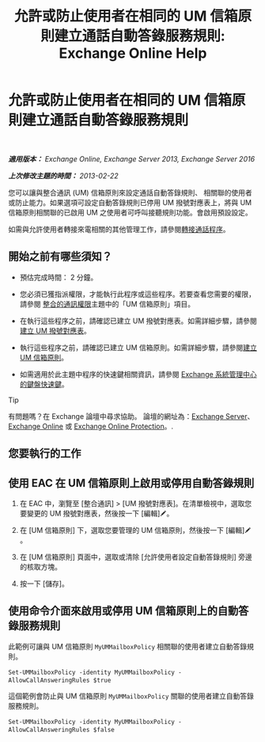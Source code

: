 ﻿---
title: '允許或防止使用者在相同的 UM 信箱原則建立通話自動答錄服務規則: Exchange Online Help'
TOCTitle: 允許或防止使用者在相同的 UM 信箱原則建立通話自動答錄服務規則
ms:assetid: e44acaa6-d5a8-41e8-94aa-100be0bd6391
ms:mtpsurl: https://technet.microsoft.com/zh-tw/library/Dd351209(v=EXCHG.150)
ms:contentKeyID: 50554075
ms.date: 05/23/2018
mtps_version: v=EXCHG.150
ms.translationtype: MT
---

# 允許或防止使用者在相同的 UM 信箱原則建立通話自動答錄服務規則

 

_**適用版本：** Exchange Online, Exchange Server 2013, Exchange Server 2016_

_**上次修改主題的時間：** 2013-02-22_

您可以讓與整合通訊 (UM) 信箱原則來設定通話自動答錄規則、 相關聯的使用者或防止能力。如果選項可設定自動答錄規則已停用 UM 撥號對應表上，將與 UM 信箱原則相關聯的已啟用 UM 之使用者可呼叫接聽規則功能。會啟用預設設定。

如需與允許使用者轉接來電相關的其他管理工作，請參閱[轉接通話程序](forwarding-calls-procedures-exchange-2013-help.md)。

## 開始之前有哪些須知？

  - 預估完成時間： 2 分鐘。

  - 您必須已獲指派權限，才能執行此程序或這些程序。若要查看您需要的權限，請參閱 [整合的通訊權限](unified-messaging-permissions-exchange-2013-help.md)主題中的「UM 信箱原則」項目。

  - 在執行這些程序之前，請確認已建立 UM 撥號對應表。如需詳細步驟，請參閱[建立 UM 撥號對應表](create-a-um-dial-plan-exchange-2013-help.md)。

  - 執行這些程序之前，請確認已建立 UM 信箱原則。如需詳細步驟，請參閱[建立 UM 信箱原則](create-a-um-mailbox-policy-exchange-2013-help.md)。

  - 如需適用於此主題中程序的快速鍵相關資訊，請參閱 [Exchange 系統管理中心的鍵盤快速鍵](keyboard-shortcuts-in-the-exchange-admin-center-exchange-online-protection-help.md)。


> [!TIP]  
> 有問題嗎？在 Exchange 論壇中尋求協助。 論壇的網址為：<a href="https://go.microsoft.com/fwlink/p/?linkid=60612">Exchange Server</a>、 <a href="https://go.microsoft.com/fwlink/p/?linkid=267542">Exchange Online</a> 或 <a href="https://go.microsoft.com/fwlink/p/?linkid=285351">Exchange Online Protection</a>。.




## 您要執行的工作

## 使用 EAC 在 UM 信箱原則上啟用或停用自動答錄規則

1.  在 EAC 中，瀏覽至 \[整合通訊\] \> \[UM 撥號對應表\]。在清單檢視中，選取您要變更的 UM 撥號對應表，然後按一下 \[編輯\]![編輯圖示](images/JJ218640.6f53ccb2-1f13-4c02-bea0-30690e6ea71d(EXCHG.150).gif "編輯圖示")。

2.  在 \[UM 信箱原則\] 下，選取您要管理的 UM 信箱原則，然後按一下 \[編輯\]![編輯圖示](images/JJ218640.6f53ccb2-1f13-4c02-bea0-30690e6ea71d(EXCHG.150).gif "編輯圖示")。

3.  在 \[UM 信箱原則\] 頁面中，選取或清除 \[允許使用者設定自動答錄規則\] 旁邊的核取方塊。

4.  按一下 \[儲存\]。

## 使用命令介面來啟用或停用 UM 信箱原則上的自動答錄服務規則

此範例可讓與 UM 信箱原則 `MyUMMailboxPolicy` 相關聯的使用者建立自動答錄規則。

    Set-UMMailboxPolicy -identity MyUMMailboxPolicy -AllowCallAnsweringRules $true

這個範例會防止與 UM 信箱原則 `MyUMMailboxPolicy` 關聯的使用者建立自動答錄服務規則。

    Set-UMMailboxPolicy -identity MyUMMailboxPolicy -AllowCallAnsweringRules $false

